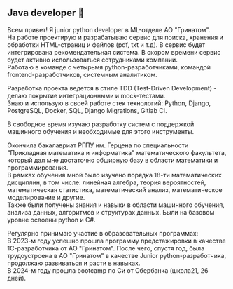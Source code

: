 ## Java developer 👋
Всем привет! Я junior python developer в ML-отделе АО "Гринатом". \
На работе проектирую и разрабатываю сервис для поиска, хранения и обработки HTML-страниц и файлов (pdf, txt и т.д). В сервис будет интегрирована рекомендательная система. В скором времени сервис будет активно использоваться сотрудниками компании. \
Работаю в команде с четырьмя python-разработчиками, командой frontend-разработчиков, системным аналитиком.

Разработка проекта ведется в стиле TDD (Test-Driven Development) - делаю покрытие интеграционными и mock-тестами. \
Знаю и использую в своей работе стек технологий: Python, Django, PostgreSQL, Docker, SQL, Django Migrations, Gitlab CI.


В свободное время изучаю разработку систем с поддержкой машинного обучения и необходимые для этого инструменты.

Окончила бакалавриат РГПУ им. Герцена по специальности "Прикладная математика и информатика" математического факультета, который дал мне достаточно обширную базу в области математики и программирования.\
В рамках обучения мной было изучено порядка 18-ти математических дисциплин, в том числе: линейная алгебра, теория вероятностей, математическая статистика, математический анализ, математическое моделирование и другие. \
Также были получены знания и навыки в области машинного обучения, анализа данных, алгоритмов и структурах данных. Были на базовом уровне освоены python и C#.

Регулярно принимаю участие в образовательных программах:\
В 2023-м году успешно прошла программу предстажировки в качестве 1С-разработчика от АО "Гринатом". После чего, спустя год, была трудоустроена в АО "Гринатом" в качестве Junior python-разработчика, продолжаю развиваться и расти в навыках.\
В 2024-м году прошла bootcamp по Си от Сбербанка (школа21, 26 дней).

